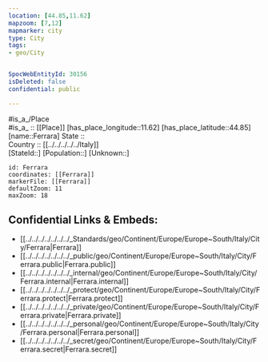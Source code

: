 ```yaml
---
location: [44.85,11.62] 
mapzoom: [7,12] 
mapmarker: city 
type: City
tags:
- geo/City


SpocWebEntityId: 30156
isDeleted: false
confidential: public

---
```

#is_a_/Place  
#is_a_ :: [[Place]] 
[has_place_longitude::11.62] 
[has_place_latitude::44.85] 
[name::Ferrara] 
State ::  
Country :: [[../../../../../Italy]]  
[StateId::] 
[Population::] 
[Unknown::] 


```leaflet
id: Ferrara
coordinates: [[Ferrara]] 
markerFile: [[Ferrara]] 
defaultZoom: 11 
maxZoom: 18
```


## Confidential Links & Embeds: 
- [[../../../../../../../_Standards/geo/Continent/Europe/Europe~South/Italy/City/Ferrara|Ferrara]] 
- [[../../../../../../../_public/geo/Continent/Europe/Europe~South/Italy/City/Ferrara.public|Ferrara.public]] 
- [[../../../../../../../_internal/geo/Continent/Europe/Europe~South/Italy/City/Ferrara.internal|Ferrara.internal]] 
- [[../../../../../../../_protect/geo/Continent/Europe/Europe~South/Italy/City/Ferrara.protect|Ferrara.protect]] 
- [[../../../../../../../_private/geo/Continent/Europe/Europe~South/Italy/City/Ferrara.private|Ferrara.private]] 
- [[../../../../../../../_personal/geo/Continent/Europe/Europe~South/Italy/City/Ferrara.personal|Ferrara.personal]] 
- [[../../../../../../../_secret/geo/Continent/Europe/Europe~South/Italy/City/Ferrara.secret|Ferrara.secret]] 
